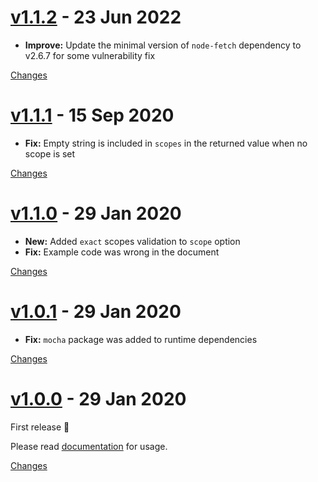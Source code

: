 <a name="v1.1.2"></a>
# [v1.1.2](https://github.com/rhysd/validate-github-token/releases/tag/v1.1.2) - 23 Jun 2022

- **Improve:** Update the minimal version of `node-fetch` dependency to v2.6.7 for some vulnerability fix

[Changes][v1.1.2]


<a name="v1.1.1"></a>
# [v1.1.1](https://github.com/rhysd/validate-github-token/releases/tag/v1.1.1) - 15 Sep 2020

- **Fix:** Empty string is included in `scopes` in the returned value when no scope is set

[Changes][v1.1.1]


<a name="v1.1.0"></a>
# [v1.1.0](https://github.com/rhysd/validate-github-token/releases/tag/v1.1.0) - 29 Jan 2020

- **New:** Added `exact` scopes validation to `scope` option
- **Fix:** Example code was wrong in the document

[Changes][v1.1.0]


<a name="v1.0.1"></a>
# [v1.0.1](https://github.com/rhysd/validate-github-token/releases/tag/v1.0.1) - 29 Jan 2020

- **Fix:** `mocha` package was added to runtime dependencies

[Changes][v1.0.1]


<a name="v1.0.0"></a>
# [v1.0.0](https://github.com/rhysd/validate-github-token/releases/tag/v1.0.0) - 29 Jan 2020

First release :tada:

Please read [documentation](https://github.com/rhysd/validate-github-token#readme) for usage.

[Changes][v1.0.0]


[v1.1.2]: https://github.com/rhysd/validate-github-token/compare/v1.1.1...v1.1.2
[v1.1.1]: https://github.com/rhysd/validate-github-token/compare/v1.1.0...v1.1.1
[v1.1.0]: https://github.com/rhysd/validate-github-token/compare/v1.0.1...v1.1.0
[v1.0.1]: https://github.com/rhysd/validate-github-token/compare/v1.0.0...v1.0.1
[v1.0.0]: https://github.com/rhysd/validate-github-token/tree/v1.0.0

 <!-- Generated by https://github.com/rhysd/changelog-from-release -->

